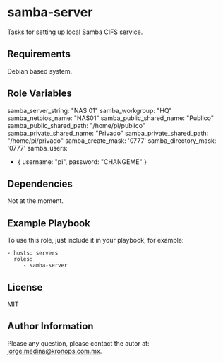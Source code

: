 samba-server
===========

Tasks for setting up local Samba CIFS service.

Requirements
------------

Debian based system.

Role Variables
--------------

samba_server_string: "NAS 01"
samba_workgroup: "HQ"
samba_netbios_name: "NAS01"
samba_public_shared_name: "Publico"
samba_public_shared_path: "/home/pi/publico"
samba_private_shared_name: "Privado"
samba_private_shared_path: "/home/pi/privado"
samba_create_mask: '0777'
samba_directory_mask: '0777'
samba_users:
  - { username: "pi", password: "CHANGEME" }

Dependencies
------------

Not at the moment.

Example Playbook
----------------

To use this role, just include it in your playbook, for example:

    - hosts: servers
      roles:
         - samba-server

License
-------

MIT

Author Information
------------------

Please any question, please contact the autor at: jorge.medina@kronops.com.mx.
